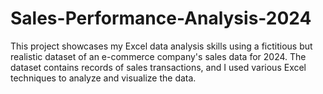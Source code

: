 # Sales-Performance-Analysis-2024
This project showcases my Excel data analysis skills using a fictitious but realistic dataset of an e-commerce company's sales data for 2024. The dataset contains records of sales transactions, and I used various Excel techniques to analyze and visualize the data.
